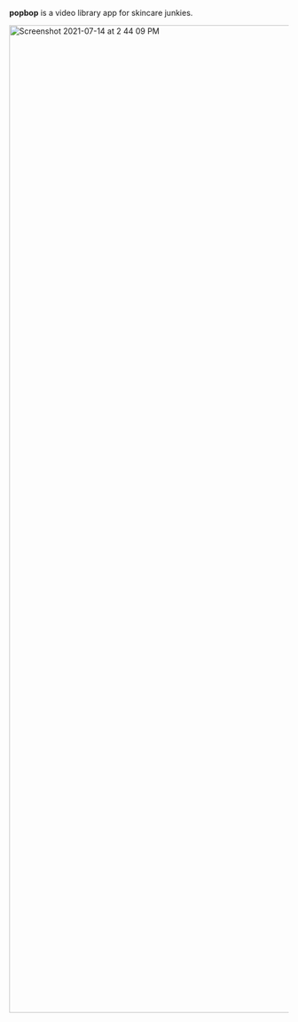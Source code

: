 **popbop** is a video library app for skincare junkies.

<img width="1781" alt="Screenshot 2021-07-14 at 2 44 09 PM" src="https://user-images.githubusercontent.com/22203737/125596559-5ca7541b-e4ef-4e5e-af72-bd8eee84e6a9.png">

